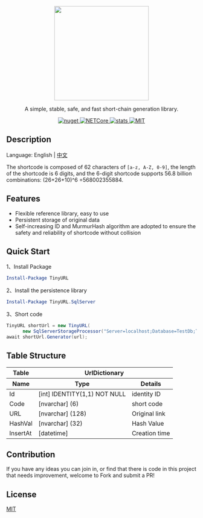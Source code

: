 <div> 
<p align="center">
    <image src="TinyURL.png"  height="250">
 </p>
 <p align="center">A simple, stable, safe, and fast short-chain generation library.</p>

<p align="center">
<a href="https://www.nuget.org/packages/TinyURL.Core">
      <image src="https://img.shields.io/nuget/v/TinyURL.Core.svg?style=flat-square" alt="nuget">
</a>
    
<a href="https://github.com/hueifeng/TinyURL/workflows/.NET%20Core/badge.svg">
      <image src="https://github.com/hueifeng/TinyURL/workflows/.NET%20Core/badge.svg" alt="NETCore">
</a>
    
<a href="https://www.nuget.org/stats/packages/TinyURL.Core?groupby=Version">
      <image src="https://img.shields.io/nuget/dt/TinyURL.Core.svg?style=flat-square" alt="stats">
</a>
    
<a href="https://raw.githubusercontent.com/hueifeng/TinyURL/master/LICENSE">
    <image src="https://img.shields.io/badge/license-MIT-blue.svg" alt="MIT">
</a>
</p>
</div>

## Description

Language: English | [中文](README.zh-cn.md)

The shortcode is composed of 62 characters of `[a-z, A-Z, 0-9]`, the length of the shortcode is 6 digits, and the 6-digit shortcode supports 56.8 billion combinations: (26+26+10)^6 =568002355884.

## Features

- Flexible reference library, easy to use
- Persistent storage of original data
- Self-increasing ID and MurmurHash algorithm are adopted to ensure the safety and reliability of shortcode without collision

## Quick Start

1、Install Package

```powershell
Install-Package TinyURL
```

2、Install the persistence library

```powershell
Install-Package TinyURL.SqlServer
```

3、Short code

```csharp
TinyURL shortUrl = new TinyURL(
      new SqlServerStorageProcessor("Server=localhost;Database=TestDb;Trusted_Connection=True;"));
await shortUrl.Generator(url);
```

## Table Structure

  <table> 
   <thead> 
    <tr> 
     <th>Table</th> 
     <th colspan="2">UrlDictionary</th> 
    </tr> 
    <tr> 
     <th>Name</th> 
     <th>Type</th> 
     <th>Details</th> 
    </tr> 
   </thead> 
   <tbody> 
    <tr> 
     <td>Id</td> 
     <td>[int] IDENTITY(1,1) NOT NULL</td> 
     <td>identity ID</td> 
    </tr> 
    <tr> 
     <td>Code</td> 
     <td>[nvarchar] (6)</td> 
     <td>short code</td> 
    </tr> 
    <tr> 
     <td>URL</td> 
     <td>[nvarchar] (128)</td> 
     <td>Original link</td> 
    </tr> 
    <tr> 
     <td>HashVal</td> 
     <td>[nvarchar] (32)</td> 
     <td>Hash Value</td> 
    </tr> 
    <tr> 
     <td>InsertAt</td> 
     <td>[datetime]</td> 
     <td>Creation time</td> 
    </tr> 
   </tbody> 
  </table>


## Contribution

If you have any ideas you can join in, or find that there is code in this project that needs improvement, welcome to Fork and submit a PR!

## License

[MIT](LICENSE)
